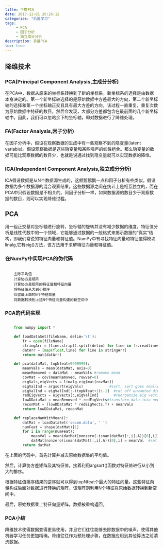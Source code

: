 ```yaml
---
title: 手撸PCA
date: 2017-12-01 20:26:12 
categories: "机器学习" 
tags: 
     - PCA
     - 因子分析
     - 独立成分分析
description: 手撸PCA
toc: true
---
```


## 降维技术
### PCA(Principal Component Analysis,主成分分析)
在PCA中，数据从原来的坐标系转换到了新的坐标系，新坐标系的选择是由数据本身决定的。第一个新坐标轴选择的是原始数据中方差最大的方向，第二个新坐标轴的选择和第一个坐标轴正交且具有最大方差的方向。该过程一直重复，重复次数为原始数据中特征的数目。然后会发现，大部分方差都包含在最前面的几个新坐标轴中。因此，我们可以忽略余下的坐标轴，即对数据进行了降维处理。

### FA(Factor Analysis,因子分析)
在因子分析中，假设在观察数据的生成中有一些观察不到的隐变量(latent variable)。假设观察数据是这些隐变量和某些噪声的线性组合。那么隐变量的数据可能比观察数据的数目少，也就是说通过找到隐变量就可以实现数据的降维。

### ICA(Independent Component Analysis,独立成分分析)
ICA假设数据是从N个数据源生成的，这额鹅鹅鹅一点和因子分析有些类似。假设数据为多个数据源的混合观察结果，这些数据源之间在统计上是相互独立的，而在PCA中只假设数据是不相关的。同因子分析一样，如果数据源的数目少于观察数据的数目，则可以实现降维过程。

<!--more-->

## PCA
用一组正交基对坐标轴进行旋转，坐标轴的旋转并没有减少数据的维度。特征值分析是线性代数中的一个领域，它能够通过数据的一般格式来揭示数据的“真实”结构，即我们常说的特征向量和特征值。NumPy中有寻找特征向量和特征值得模块linalg,它有eig()方法，该方法用于求解特征向量和特征值。

### 在NumPy中实现PCA的伪代码

```

	去除平均值
	计算协方差矩阵
	计算协方差矩阵的特征值和特征向量
	将特征值从大到小排序
	保留最上面的N个特征向量
	将数据转换到上述N个特征向量构建的新空间中
```

### PCA的代码实现
``` python

	from numpy import *
	
	def loadDataSet(fileName, delim='\t'):
	    fr = open(fileName)
	    stringArr = [line.strip().split(delim) for line in fr.readlines()]
	    datArr = [map(float,line) for line in stringArr]
	    return mat(datArr)
	
	def pca(dataMat, topNfeat=9999999):
	    meanVals = mean(dataMat, axis=0)
	    meanRemoved = dataMat - meanVals #remove mean
	    covMat = cov(meanRemoved, rowvar=0)
	    eigVals,eigVects = linalg.eig(mat(covMat))
	    eigValInd = argsort(eigVals)            #sort, sort goes smallest to largest
	    eigValInd = eigValInd[:-(topNfeat+1):-1]  #cut off unwanted dimensions
	    redEigVects = eigVects[:,eigValInd]       #reorganize eig vects largest to smallest
	    lowDDataMat = meanRemoved * redEigVects#transform data into new dimensions
	    reconMat = (lowDDataMat * redEigVects.T) + meanVals
	    return lowDDataMat, reconMat
	
	def replaceNanWithMean():
	    datMat = loadDataSet('secom.data', ' ')
	    numFeat = shape(datMat)[1]
	    for i in range(numFeat):
	        meanVal = mean(datMat[nonzero(~isnan(datMat[:,i].A))[0],i]) #values that are not NaN (a number)
	        datMat[nonzero(isnan(datMat[:,i].A))[0],i] = meanVal  #set NaN values to mean
	    return datMat
```

在上面的代码中，首先计算并减去原始数据集的平均值。

然后，计算协方差矩阵及其特征值，接着利用argsort()函数对特征值进行从小到大的排序。

根据特征值排序结果的逆序就可以得到topNfeat个最大的特征向量。这些特征向量构成后面对数据进行转换的矩阵，该矩阵则利用N个特征将原始数据转换到新空间中。

最后，原始数据乘上特征向量矩阵，数据被重构返回。

### PCA小结
降维技术使得数据变得更易使用，并且它们往往能够去除数据中的噪声，使得其他机器学习任务更加精确。降维往往作为预处理步骤，在数据应用到其他算法之前清洗数据。
